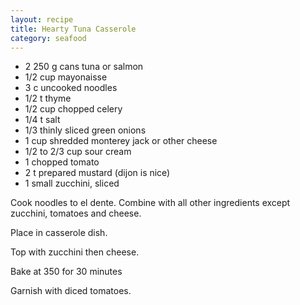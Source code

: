 ```yaml
---
layout: recipe
title: Hearty Tuna Casserole
category: seafood
---
```


- 2  250 g cans tuna or salmon
- 1/2 cup mayonaisse
- 3 c uncooked noodles
- 1/2 t thyme
- 1/2 cup chopped celery
- 1/4 t salt
- 1/3 thinly sliced green onions
- 1 cup shredded monterey jack or other cheese
- 1/2 to 2/3 cup sour cream
- 1 chopped tomato
- 2 t prepared mustard (dijon is nice)
- 1 small zucchini, sliced

Cook noodles to el dente. Combine with all other ingredients except zucchini,
tomatoes and cheese. 

Place in casserole dish.

Top with zucchini then cheese. 

Bake at 350 for 30 minutes

Garnish with diced tomatoes.
